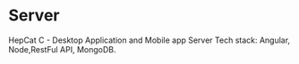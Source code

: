 # Server
HepCat C - Desktop Application and Mobile app Server 
Tech stack: Angular, Node,RestFul API, MongoDB.
